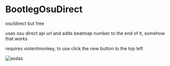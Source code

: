# BootlegOsuDirect
osu!direct but free


uses osu direct api url and adds beatmap number to the end of it, somehow that works


requires violentmonkey, to use click the new button to the top left


![asdas](https://github.com/Hellfie/BootlegOsuDirect/assets/34285977/0fe16795-c320-4b1f-9900-b370317a96a4)

